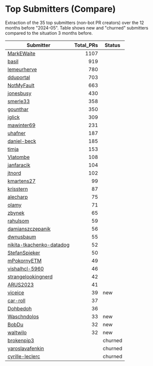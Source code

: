 # Top Submitters (Compare)

Extraction of the 35 top submitters (non-bot PR creators) 
over the 12 months before "2024-05".
Table shows new and "churned" submitters compared 
to the situation 3 months before.


| Submitter                | Total_PRs | Status  |
| ------------------------ | --------: | ------- |
| [MarkEWaite](plot/MarkEWaite.png) |      1107 |         |
| [basil](plot/basil.png) |       919 |         |
| [lemeurherve](plot/lemeurherve.png) |       780 |         |
| [dduportal](plot/dduportal.png) |       703 |         |
| [NotMyFault](plot/NotMyFault.png) |       663 |         |
| [jonesbusy](plot/jonesbusy.png) |       430 |         |
| [smerle33](plot/smerle33.png) |       358 |         |
| [gounthar](plot/gounthar.png) |       350 |         |
| [jglick](plot/jglick.png) |       309 |         |
| [mawinter69](plot/mawinter69.png) |       231 |         |
| [uhafner](plot/uhafner.png) |       187 |         |
| [daniel-beck](plot/daniel-beck.png) |       185 |         |
| [timja](plot/timja.png) |       153 |         |
| [Vlatombe](plot/Vlatombe.png) |       108 |         |
| [janfaracik](plot/janfaracik.png) |       104 |         |
| [jtnord](plot/jtnord.png) |       102 |         |
| [kmartens27](plot/kmartens27.png) |        99 |         |
| [krisstern](plot/krisstern.png) |        87 |         |
| [alecharp](plot/alecharp.png) |        75 |         |
| [olamy](plot/olamy.png) |        71 |         |
| [zbynek](plot/zbynek.png) |        65 |         |
| [rahulsom](plot/rahulsom.png) |        59 |         |
| [damianszczepanik](plot/damianszczepanik.png) |        56 |         |
| [dwnusbaum](plot/dwnusbaum.png) |        55 |         |
| [nikita-tkachenko-datadog](plot/nikita-tkachenko-datadog.png) |        52 |         |
| [StefanSpieker](plot/StefanSpieker.png) |        50 |         |
| [mPokornyETM](plot/mPokornyETM.png) |        49 |         |
| [vishalhcl-5960](plot/vishalhcl-5960.png) |        46 |         |
| [strangelookingnerd](plot/strangelookingnerd.png) |        42 |         |
| [ARUS2023](plot/ARUS2023.png) |        41 |         |
| [viceice](plot/viceice.png) |        39 | new     |
| [car-roll](plot/car-roll.png) |        37 |         |
| [Dohbedoh](plot/Dohbedoh.png) |        36 |         |
| [Waschndolos](plot/Waschndolos.png) |        33 | new     |
| [BobDu](plot/BobDu.png) |        32 | new     |
| [waltwilo](plot/waltwilo.png) |        32 | new     |
| [brokenpip3](plot/brokenpip3.png) |           | churned |
| [yaroslavafenkin](plot/yaroslavafenkin.png) |           | churned |
| [cyrille-leclerc](plot/cyrille-leclerc.png) |           | churned |
